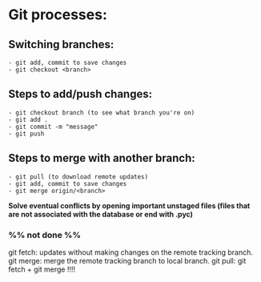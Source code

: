 # Git processes:

## Switching branches:
```
- git add, commit to save changes
- git checkout <branch>
```


## Steps to add/push changes:
```
- git checkout branch (to see what branch you're on)
- git add .
- git commit -m "message"
- git push
```

## Steps to merge with another branch:
```
- git pull (to download remote updates)
- git add, commit to save changes
- git merge origin/<branch>
```
**Solve eventual conflicts by opening important unstaged files (files that are not associated with the database or end with .pyc)**





### %% not done %%
git fetch: updates without making changes on the remote tracking branch.
git merge: merge the remote tracking branch to local branch.
git pull: git fetch + git merge !!!!
